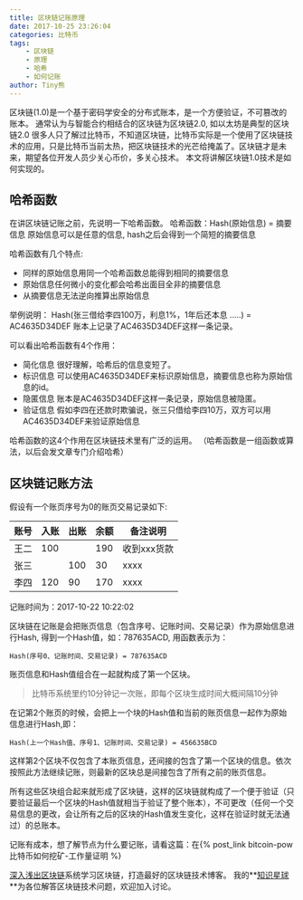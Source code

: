 ```yaml
---
title: 区块链记账原理
date: 2017-10-25 23:26:04
categories: 比特币
tags:
    - 区块链
    - 原理
    - 哈希
    - 如何记账
author: Tiny熊
---
```


 区块链(1.0)是一个基于密码学安全的分布式账本，是一个方便验证，不可篡改的账本。
 通常认为与智能合约相结合的区块链为区块链2.0, 如以太坊是典型的区块链2.0
 很多人只了解过比特币，不知道区块链，比特币实际是一个使用了区块链技术的应用，只是比特币当前太热，把区块链技术的光芒给掩盖了。区块链才是未来，期望各位开发人员少关心币价，多关心技术。
 本文将讲解区块链1.0技术是如何实现的。

<!-- more -->

## 哈希函数
在讲区块链记账之前，先说明一下哈希函数。
哈希函数：Hash(原始信息) = 摘要信息
原始信息可以是任意的信息, hash之后会得到一个简短的摘要信息

哈希函数有几个特点:
* 同样的原始信息用同一个哈希函数总能得到相同的摘要信息
* 原始信息任何微小的变化都会哈希出面目全非的摘要信息
* 从摘要信息无法逆向推算出原始信息

举例说明：
Hash(张三借给李四100万，利息1%，1年后还本息 .....) = AC4635D34DEF
账本上记录了AC4635D34DEF这样一条记录。

可以看出哈希函数有4个作用：
* 简化信息
很好理解，哈希后的信息变短了。
* 标识信息
可以使用AC4635D34DEF来标识原始信息，摘要信息也称为原始信息的id。
* 隐匿信息
账本是AC4635D34DEF这样一条记录，原始信息被隐匿。
* 验证信息
假如李四在还款时欺骗说，张三只借给李四10万，双方可以用AC4635D34DEF来验证原始信息

哈希函数的这4个作用在区块链技术里有广泛的运用。
（哈希函数是一组函数或算法，以后会发文章专门介绍哈希）

## 区块链记账方法

假设有一个账页序号为0的账页交易记录如下:

| 账号 | 入账 | 出账 | 余额 |  备注说明 | 
| - | - | - | - | - | 
| 王二 | 100 |  | 190 | 收到xxx货款 | 
| 张三 |  | 100 | 30 |  xxxx | 
| 李四 | 120 | 90 | 170 | xxxx | 

记账时间为：2017-10-22 10:22:02

区块链在记账是会把账页信息（包含序号、记账时间、交易记录）作为原始信息进行Hash, 得到一个Hash值，如：787635ACD, 用函数表示为：
```
Hash(序号0、记账时间、交易记录) = 787635ACD
```
账页信息和Hash值组合在一起就构成了第一个区块。
> 比特币系统里约10分钟记一次账，即每个区块生成时间大概间隔10分钟

在记第2个账页的时候，会把上一个块的Hash值和当前的账页信息一起作为原始信息进行Hash,即：

```
Hash(上一个Hash值、序号1、记账时间、交易记录) = 456635BCD
```
这样第2个区块不仅包含了本账页信息，还间接的包含了第一个区块的信息。依次按照此方法继续记账，则最新的区块总是间接包含了所有之前的账页信息。

所有这些区块组合起来就形成了区块链，这样的区块链就构成了一个便于验证（只要验证最后一个区块的Hash值就相当于验证了整个账本），不可更改（任何一个交易信息的更改，会让所有之后的区块的Hash值发生变化，这样在验证时就无法通过）的总账本。


记账有成本，想了解节点为什么要记账，请看这篇：在{% post_link bitcoin-pow 比特币如何挖矿-工作量证明 %} 

[深入浅出区块链](https://learnblockchain.cn/)系统学习区块链，打造最好的区块链技术博客。
我的**[知识星球](https://t.xiaomiquan.com/RfAu7uj)**为各位解答区块链技术问题，欢迎加入讨论。
